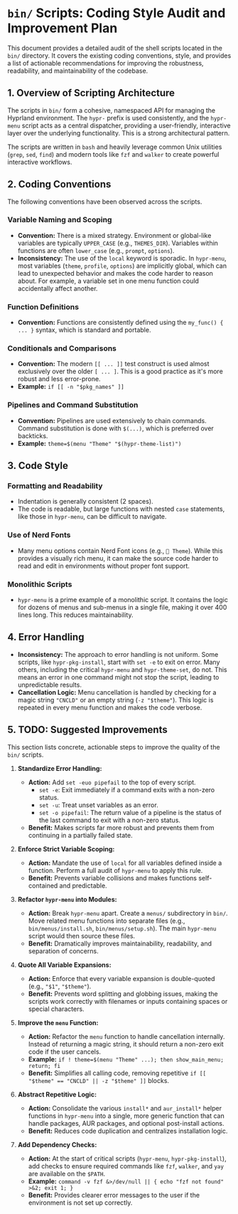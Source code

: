 # `bin/` Scripts: Coding Style Audit and Improvement Plan

This document provides a detailed audit of the shell scripts located in the `bin/` directory. It covers the existing coding conventions, style, and provides a list of actionable recommendations for improving the robustness, readability, and maintainability of the codebase.

## 1. Overview of Scripting Architecture

The scripts in `bin/` form a cohesive, namespaced API for managing the Hyprland environment. The `hypr-` prefix is used consistently, and the `hypr-menu` script acts as a central dispatcher, providing a user-friendly, interactive layer over the underlying functionality. This is a strong architectural pattern.

The scripts are written in `bash` and heavily leverage common Unix utilities (`grep`, `sed`, `find`) and modern tools like `fzf` and `walker` to create powerful interactive workflows.

## 2. Coding Conventions

The following conventions have been observed across the scripts.

### Variable Naming and Scoping

*   **Convention:** There is a mixed strategy. Environment or global-like variables are typically `UPPER_CASE` (e.g., `THEMES_DIR`). Variables within functions are often `lower_case` (e.g., `prompt`, `options`).
*   **Inconsistency:** The use of the `local` keyword is sporadic. In `hypr-menu`, most variables (`theme`, `profile`, `options`) are implicitly global, which can lead to unexpected behavior and makes the code harder to reason about. For example, a variable set in one menu function could accidentally affect another.

### Function Definitions

*   **Convention:** Functions are consistently defined using the `my_func() { ... }` syntax, which is standard and portable.

### Conditionals and Comparisons

*   **Convention:** The modern `[[ ... ]]` test construct is used almost exclusively over the older `[ ... ]`. This is a good practice as it's more robust and less error-prone.
*   **Example:** `if [[ -n "$pkg_names" ]]`

### Pipelines and Command Substitution

*   **Convention:** Pipelines are used extensively to chain commands. Command substitution is done with `$(...)`, which is preferred over backticks.
*   **Example:** `theme=$(menu "Theme" "$(hypr-theme-list)")`

## 3. Code Style

### Formatting and Readability

*   Indentation is generally consistent (2 spaces).
*   The code is readable, but large functions with nested `case` statements, like those in `hypr-menu`, can be difficult to navigate.

### Use of Nerd Fonts

*   Many menu options contain Nerd Font icons (e.g., `󰸌 Theme`). While this provides a visually rich menu, it can make the source code harder to read and edit in environments without proper font support.

### Monolithic Scripts

*   `hypr-menu` is a prime example of a monolithic script. It contains the logic for dozens of menus and sub-menus in a single file, making it over 400 lines long. This reduces maintainability.

## 4. Error Handling

*   **Inconsistency:** The approach to error handling is not uniform. Some scripts, like `hypr-pkg-install`, start with `set -e` to exit on error. Many others, including the critical `hypr-menu` and `hypr-theme-set`, do not. This means an error in one command might not stop the script, leading to unpredictable results.
*   **Cancellation Logic:** Menu cancellation is handled by checking for a magic string `"CNCLD"` or an empty string (`-z "$theme"`). This logic is repeated in every menu function and makes the code verbose.

## 5. TODO: Suggested Improvements

This section lists concrete, actionable steps to improve the quality of the `bin/` scripts.

1.  **Standardize Error Handling:**
    *   **Action:** Add `set -euo pipefail` to the top of every script.
        *   `set -e`: Exit immediately if a command exits with a non-zero status.
        *   `set -u`: Treat unset variables as an error.
        *   `set -o pipefail`: The return value of a pipeline is the status of the last command to exit with a non-zero status.
    *   **Benefit:** Makes scripts far more robust and prevents them from continuing in a partially failed state.

2.  **Enforce Strict Variable Scoping:**
    *   **Action:** Mandate the use of `local` for all variables defined inside a function. Perform a full audit of `hypr-menu` to apply this rule.
    *   **Benefit:** Prevents variable collisions and makes functions self-contained and predictable.

3.  **Refactor `hypr-menu` into Modules:**
    *   **Action:** Break `hypr-menu` apart. Create a `menus/` subdirectory in `bin/`. Move related menu functions into separate files (e.g., `bin/menus/install.sh`, `bin/menus/setup.sh`). The main `hypr-menu` script would then source these files.
    *   **Benefit:** Dramatically improves maintainability, readability, and separation of concerns.

4.  **Quote All Variable Expansions:**
    *   **Action:** Enforce that every variable expansion is double-quoted (e.g., `"$1"`, `"$theme"`).
    *   **Benefit:** Prevents word splitting and globbing issues, making the scripts work correctly with filenames or inputs containing spaces or special characters.

5.  **Improve the `menu` Function:**
    *   **Action:** Refactor the `menu` function to handle cancellation internally. Instead of returning a magic string, it should return a non-zero exit code if the user cancels.
    *   **Example:** `if ! theme=$(menu "Theme" ...); then show_main_menu; return; fi`
    *   **Benefit:** Simplifies all calling code, removing repetitive `if [[ "$theme" == "CNCLD" || -z "$theme" ]]` blocks.

6.  **Abstract Repetitive Logic:**
    *   **Action:** Consolidate the various `install*` and `aur_install*` helper functions in `hypr-menu` into a single, more generic function that can handle packages, AUR packages, and optional post-install actions.
    *   **Benefit:** Reduces code duplication and centralizes installation logic.

7.  **Add Dependency Checks:**
    *   **Action:** At the start of critical scripts (`hypr-menu`, `hypr-pkg-install`), add checks to ensure required commands like `fzf`, `walker`, and `yay` are available on the `$PATH`.
    *   **Example:** `command -v fzf &>/dev/null || { echo "fzf not found" >&2; exit 1; }`
    *   **Benefit:** Provides clearer error messages to the user if the environment is not set up correctly.